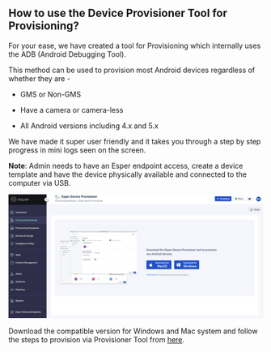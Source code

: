 ## How to use the Device Provisioner Tool for Provisioning?

For your ease, we have created a tool for Provisioning which internally uses the ADB (Android Debugging Tool).

This method can be used to provision most Android devices regardless of whether they are -

-   GMS or Non-GMS
    
-   Have a camera or camera-less
    
-   All Android versions including 4.x and 5.x
    
We have made it super user friendly and it takes you through a step by step progress in mini logs seen on the screen.

**Note**:  Admin needs to have an Esper endpoint access, create a device template and have the device physically available and connected to the computer via USB.

![Provisioner Tool](./images/Esper_device_Provisioner.png)

Download the compatible version for Windows and Mac system and follow the steps to provision via Provisioner Tool from  [here](https://docs.esper.io/home/provisioner.html).